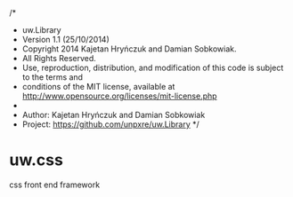 /*
 * uw.Library
 * Version 1.1 (25/10/2014)
 * Copyright 2014 Kajetan Hryńczuk and Damian Sobkowiak.  
 * All Rights Reserved.  
 * Use, reproduction, distribution, and modification of this code is subject to the terms and 
 * conditions of the MIT license, available at http://www.opensource.org/licenses/mit-license.php
 *
 * Author: Kajetan Hryńczuk and Damian Sobkowiak
 * Project: https://github.com/unpxre/uw.Library
 */

uw.css
======
css front end framework
